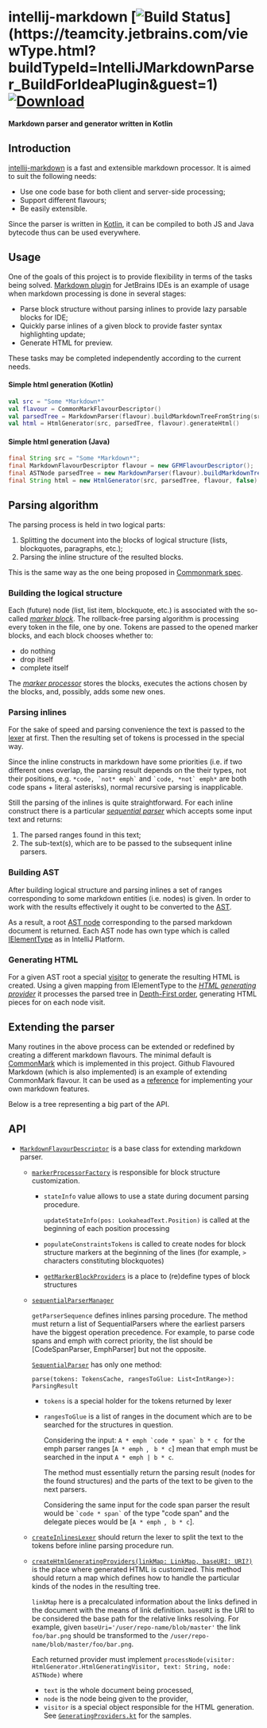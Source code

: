 intellij-markdown [![Build Status](https://teamcity.jetbrains.com/app/rest/builds/buildType:(id:IntelliJMarkdownParser_BuildForIdeaPlugin)/statusIcon.svg?guest=1)](https://teamcity.jetbrains.com/viewType.html?buildTypeId=IntelliJMarkdownParser_BuildForIdeaPlugin&guest=1) [![Download](https://api.bintray.com/packages/jetbrains/markdown/markdown/images/download.svg) ](https://bintray.com/jetbrains/markdown/markdown/_latestVersion)
=================

**Markdown parser and generator written in Kotlin**

Introduction
-------------

[intellij-markdown][self] is a fast and extensible markdown processor.
It is aimed to suit the following needs:
- Use one code base for both client and server-side processing;
- Support different flavours;
- Be easily extensible.

Since the parser is written in [Kotlin], it can be compiled to both JS and Java bytecode
thus can be used everywhere.

Usage
-----

One of the goals of this project is to provide flexibility in terms of the tasks being solved.
[Markdown plugin] for JetBrains IDEs is an example of usage when markdown processing is done
in several stages:

* Parse block structure without parsing inlines to provide lazy parsable blocks for IDE;
* Quickly parse inlines of a given block to provide faster syntax highlighting update;
* Generate HTML for preview.

These tasks may be completed independently according to the current needs. 

#### Simple html generation (Kotlin)

```kotlin
val src = "Some *Markdown*"
val flavour = CommonMarkFlavourDescriptor()
val parsedTree = MarkdownParser(flavour).buildMarkdownTreeFromString(src)
val html = HtmlGenerator(src, parsedTree, flavour).generateHtml()
```

#### Simple html generation (Java)

```java
final String src = "Some *Markdown*";
final MarkdownFlavourDescriptor flavour = new GFMFlavourDescriptor();
final ASTNode parsedTree = new MarkdownParser(flavour).buildMarkdownTreeFromString(text);
final String html = new HtmlGenerator(src, parsedTree, flavour, false).generateHtml()
```

Parsing algorithm
-----------------

The parsing process is held in two logical parts:

1. Splitting the document into the blocks of logical structure (lists, blockquotes, paragraphs, etc.);
2. Parsing the inline structure of the resulted blocks.

This is the same way as the one being proposed in [Commonmark spec](http://spec.commonmark.org/0.16/#appendix-a-a-parsing-strategy).

### Building the logical structure

Each (future) node (list, list item, blockquote, etc.) is associated with the so-called _[marker block]_.
The rollback-free parsing algorithm is processing every token in the file, one by one.
Tokens are passed to the opened marker blocks, and each block chooses whether to:

- do nothing
- drop itself
- complete itself

The _[marker processor]_ stores the blocks, executes the actions chosen by the blocks, and, possibly, adds some new ones.

### Parsing inlines

For the sake of speed and parsing convenience the text is passed to the [lexer] at first. Then the resulting
set of tokens is processed in the special way.

Since the inline constructs in markdown have some priorities
(i.e. if two different ones overlap, the parsing result depends on the their types, not their positions,
e.g. ``` *code, `not* emph` ``` and ``` `code, *not` emph* ``` are both code spans + literal asterisks), normal
recursive parsing is inapplicable.

Still the parsing of the inlines is quite straightforward. For each inline construct there is a 
particular _[sequential parser]_ which accepts some input text and returns:

1. The parsed ranges found in this text;
2. The sub-text(s), which are to be passed to the subsequent inline parsers.

### Building AST

After building logical structure and parsing inlines a set of ranges corresponding to some markdown
entities (i.e. nodes) is given. In order to work with the results effectively it ought to be converted to
the [AST].

As a result, a root [AST node] corresponding to the parsed markdown document is returned. Each AST node has
own type which is called [IElementType](src/org/intellij/markdown/IElementType.kt) as in IntelliJ Platform.

### Generating HTML

For a given AST root a special [visitor][visitor pattern] to generate the resulting HTML is created. Using a 
given mapping from IElementType to the [_HTML generating provider_][generating provider] it processes the
parsed tree in [Depth-First order][DFS], generating HTML pieces for on each node visit. 

Extending the parser
-------------------

Many routines in the above process can be extended or redefined by creating a different markdown flavours.
The minimal default is [CommonMark] which is implemented in this project. 
Github Flavoured Markdown (which is also implemented) is an example of extending CommonMark flavour. It can be
used as a [reference](src/org/intellij/markdown/flavours/gfm/GFMFlavourDescriptor.kt) for implementing your own
markdown features.

Below is a tree representing a big part of the API.

API
---

* [`MarkdownFlavourDescriptor`](src/org/intellij/markdown/flavours/MarkdownFlavourDescriptor.kt)
    is a base class for extending markdown parser.

    * [`markerProcessorFactory`](src/org/intellij/markdown/parser/MarkerProcessorFactory.kt)
        is responsible for block structure customization.

        * `stateInfo` value allows to use a state during document parsing procedure.

          `updateStateInfo(pos: LookaheadText.Position)` is called at the beginning of each position processing

        * `populateConstraintsTokens` is called to create nodes for block structure markers at the beginning
          of the lines (for example, `>` characters constituting blockquotes)

        * [`getMarkerBlockProviders`](src/org/intellij/markdown/parser/markerblocks/MarkerBlockProvider.kt)
            is a place to (re)define types of block structures

    * [`sequentialParserManager`](src/org/intellij/markdown/parser/sequentialparsers/SequentialParserManager.kt)

        `getParserSequence` defines inlines parsing procedure. The method must return a list of SequentialParsers
        where the earliest parsers have the biggest operation precedence. For example, to parse code spans and emph
        with correct priority, the list should be [CodeSpanParser, EmphParser] but not the opposite.

        [`SequentialParser`](src/org/intellij/markdown/parser/sequentialparsers/SequentialParser.kt) has only one method:

        `parse(tokens: TokensCache, rangesToGlue: List<IntRange>): ParsingResult`
        * `tokens` is a special holder for the tokens returned by lexer
        * `rangesToGlue` is a list of ranges in the document which are to be searched for the structures in question.

          Considering the input: ``A * emph `code * span` b * c `` for the emph parser ranges
          [`A * emph `, ` b * c`] mean that emph must be searched in the input `A * emph | b * c`.

          The method must essentially return the parsing result (nodes for the found structures) and the parts
          of the text to be given to the next parsers.

          Considering the same input for the code span parser the result would be `` `code * span` ``
          of the type "code span" and the delegate pieces would be [`A * emph `, ` b * c`].

    * [`createInlinesLexer`](src/org/intellij/markdown/lexer/MarkdownLexer.kt) should return the lexer to split the text
      to the tokens before inline parsing procedure run.

    * [`createHtmlGeneratingProviders(linkMap: LinkMap, baseURI: URI?)`](src/org/intellij/markdown/html/GeneratingProvider.kt)
      is the place where generated HTML is customized. This method should return a map which defines how to handle
      the particular kinds of the nodes in the resulting tree.

      `linkMap` here is a precalculated information about the links defined in the document with the means of
      link definition. `baseURI` is the URI to be considered the base path for the relative links resolving.
      For example, given `baseUri='/user/repo-name/blob/master'` the link `foo/bar.png` should be transformed to
      the `/user/repo-name/blob/master/foo/bar.png`.

      Each returned provider must implement `processNode(visitor: HtmlGenerator.HtmlGeneratingVisitor, text: String, node: ASTNode)`
      where 
      * `text` is the whole document being processed,
      * `node` is the node being given to the provider,
      * `visitor` is a special object responsible for the HTML generation.
        See [`GeneratingProviders.kt`](src/org/intellij/markdown/html/GeneratingProviders.kt) for the samples.

[self]: https://github.com/valich/intellij-markdown
[Kotlin]: https://github.com/JetBrains/kotlin
[markdown plugin]: https://github.com/JetBrains/intellij-plugins/tree/master/markdown

[AST]: https://en.wikipedia.org/wiki/Abstract_syntax_tree 'Wikipedia reference'
[visitor pattern]: https://en.wikipedia.org/wiki/Visitor_pattern 'Wikipedia reference'
[DFS]: https://en.wikipedia.org/wiki/Depth-first_search 'Wikipedia reference'
[CommonMark]: http://commonmark.org

[marker processor]: src/org/intellij/markdown/parser/MarkerProcessor.kt
[marker block]: src/org/intellij/markdown/parser/markerblocks/MarkerBlock.kt
[sequential parser]: src/org/intellij/markdown/parser/sequentialparsers/SequentialParser.kt
[ast node]: src/org/intellij/markdown/ast/ASTNode.kt
[generating provider]: src/org/intellij/markdown/html/GeneratingProvider.kt
[lexer]: src/org/intellij/markdown/lexer/MarkdownLexer.kt
